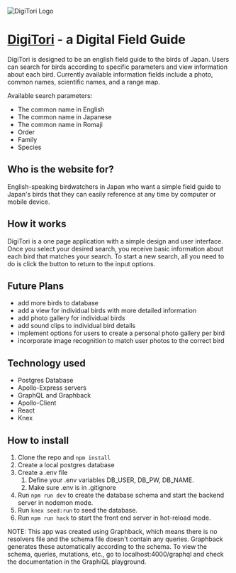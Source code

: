 ![DigiTori Logo](https://i.imgur.com/iakPC5l.png)
# [DigiTori](https://digitori-production.herokuapp.com/) - a Digital Field Guide

DigiTori is designed to be an english field guide to the birds of Japan. Users can search for birds according to specific parameters and view information about each bird. Currently available information fields include a photo, common names, scientific names, and a range map.

Available search parameters:

- The common name in English
- The common name in Japanese
- The common name in Romaji
- Order
- Family
- Species

## Who is the website for?

English-speaking birdwatchers in Japan who want a simple field guide to Japan's birds that they can easily reference at any time by computer or mobile device.

## How it works

DigiTori is a one page application with a simple design and user interface. Once you select your desired search, you receive basic information about each bird that matches your search. To start a new search, all you need to do is click the button to return to the input options.

## Future Plans

- add more birds to database
- add a view for individual birds with more detailed information
- add photo gallery for individual birds
- add sound clips to individual bird details
- implement options for users to create a personal photo gallery per bird
- incorporate image recognition to match user photos to the correct bird

## Technology used

- Postgres Database
- Apollo-Express servers
- GraphQL and Graphback
- Apollo-Client
- React
- Knex

## How to install

1. Clone the repo and `npm install`
1. Create a local postgres database
1. Create a .env file
   1. Define your .env variables DB_USER, DB_PW, DB_NAME.
   1. Make sure .env is in .gitignore
1. Run `npm run dev` to create the database schema and start the backend server in nodemon mode.
1. Run `knex seed:run` to seed the database.
1. Run `npm run hack` to start the front end server in hot-reload mode.

NOTE: This app was created using Graphback, which means there is no resolvers file and the schema file doesn't contain any queries. Graphback generates these automatically according to the schema. To view the schema, queries, mutations, etc., go to localhost:4000/graphql and check the documentation in the GraphiQL playground.

